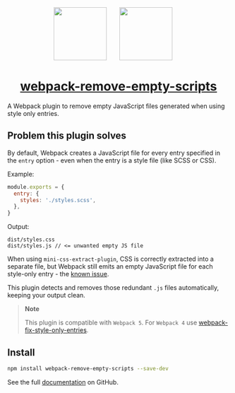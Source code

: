 <div align="center">
  <img width="120" height="120" src="https://cdn.worldvectorlogo.com/logos/logo-javascript.svg">
  <img width="120" height="120" vspace="" hspace="25" src="https://cdn.rawgit.com/webpack/media/e7485eb2/logo/icon-square-big.svg">
  <h1><a href="https://github.com/webdiscus/webpack-remove-empty-scripts">webpack-remove-empty-scripts</a></h1>
</div>

A Webpack plugin to remove empty JavaScript files generated when using style only entries.

## Problem this plugin solves

By default, Webpack creates a JavaScript file for every entry specified in the `entry` option - even when the entry is a style file (like SCSS or CSS).

Example:

```js
module.exports = {
  entry: {
    styles: './styles.scss',
  },
}
```

Output:

```
dist/styles.css
dist/styles.js // <= unwanted empty JS file
```

When using `mini-css-extract-plugin`, CSS is correctly extracted into a separate file, but Webpack still emits an empty JavaScript file for each style-only entry - the [known issue](https://github.com/webpack-contrib/mini-css-extract-plugin/issues/151).

This plugin detects and removes those redundant `.js` files automatically, keeping your output clean.

> **Note**
> 
> This plugin is compatible with `Webpack 5`. 
> For `Webpack 4` use [webpack-fix-style-only-entries](https://github.com/fqborges/webpack-fix-style-only-entries).

## Install
```bash
npm install webpack-remove-empty-scripts --save-dev
```

See the full [documentation](https://github.com/webdiscus/webpack-remove-empty-scripts) on GitHub.
